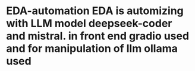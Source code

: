 # EDA-automation EDA is automizing with LLM model deepseek-coder and mistral. in front end gradio used and for manipulation of llm ollama used
